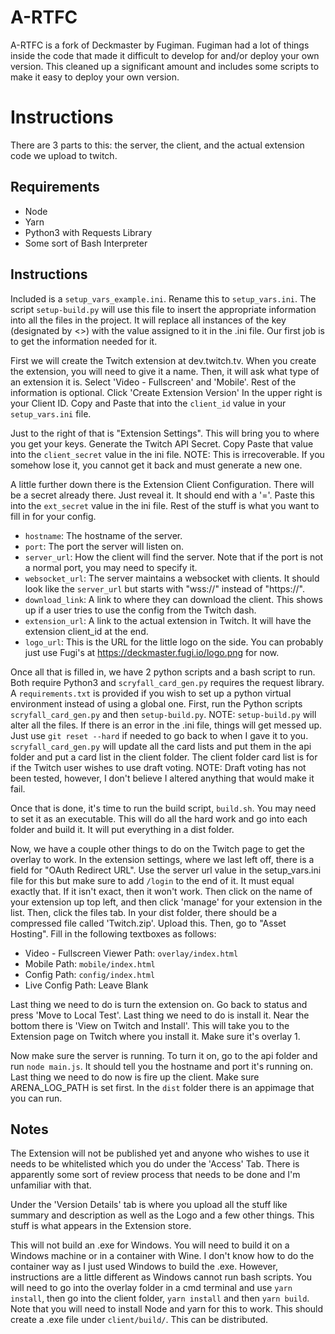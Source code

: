 # A-RTFC
A-RTFC is a fork of Deckmaster by Fugiman. Fugiman had a lot of things inside the code that made it difficult to develop for and/or deploy your own version. This cleaned up a significant amount and includes some scripts to make it easy to deploy your own version.

# Instructions

There are 3 parts to this: the server, the client, and the actual extension code we upload to twitch.

## Requirements
- Node
- Yarn
- Python3 with Requests Library
- Some sort of Bash Interpreter

## Instructions
Included is a `setup_vars_example.ini`. Rename this to `setup_vars.ini`. The script `setup-build.py` will use this file to insert the appropriate information into all the files in the project. It will replace all instances of the key (designated by <>) with the value assigned to it in the .ini file. Our first job is to get the information needed for it. 

First we will create the Twitch extension at dev.twitch.tv. When you create the extension, you will need to give it a name. Then, it will ask what type of an extension it is. Select 'Video - Fullscreen' and 'Mobile'. Rest of the information is optional. Click 'Create Extension Version' In the upper right is your Client ID. Copy and Paste that into the `client_id` value in your `setup_vars.ini` file. 

Just to the right of that is "Extension Settings". This will bring you to where you get your keys. Generate the Twitch API Secret. Copy Paste that value into the `client_secret` value in the ini file. NOTE: This is irrecoverable. If you somehow lose it, you cannot get it back and must generate a new one. 

A little further down there is the Extension Client Configuration. There will be a secret already there. Just reveal it. It should end with a '='. Paste this into the `ext_secret` value in the ini file. Rest of the stuff is what you want to fill in for your config.

- `hostname`: The hostname of the server.
- `port`: The port the server will listen on.
- `server_url`: How the client will find the server. Note that if the port is not a normal port, you may need to specify it.
- `websocket_url`: The server maintains a websocket with clients. It should look like the `server_url` but starts with "wss://" instead of "https://".
- `download_link`: A link to where they can download the client. This shows up if a user tries to use the config from the Twitch dash.
- `extension_url`: A link to the actual extension in Twitch. It will have the extension client_id at the end.
- `logo_url`: This is the URL for the little logo on the side. You can probably just use Fugi's at https://deckmaster.fugi.io/logo.png for now.

Once all that is filled in, we have 2 python scripts and a bash script to run. Both require Python3 and `scryfall_card_gen.py` requires the request library. A `requirements.txt` is provided if you wish to set up a python virtual environment instead of using a global one. First, run the Python scripts `scryfall_card_gen.py` and then `setup-build.py`. NOTE: `setup-build.py` will alter all the files. If there is an error in the .ini file, things will get messed up. Just use `git reset --hard` if needed to go back to when I gave it to you. `scryfall_card_gen.py` will update all the card lists and put them in the api folder and put a card list in the client folder. The client folder card list is for if the Twitch user wishes to use draft voting. NOTE: Draft voting has not been tested, however, I don't believe I altered anything that would make it fail.

Once that is done, it's time to run the build script, `build.sh`. You may need to set it as an executable. This will do all the hard work and go into each folder and build it. It will put everything in a dist folder. 

Now, we have a couple other things to do on the Twitch page to get the overlay to work. In the extension settings, where we last left off, there is a field for "OAuth Redirect URL". Use the server url value in the setup_vars.ini file for this but make sure to add `/login` to the end of it. It must equal exactly that. If it isn't exact, then it won't work. Then click on the name of your extension up top left, and then click 'manage' for your extension in the list. Then, click the files tab. In your dist folder, there should be a compressed file called 'Twitch.zip'. Upload this. Then, go to "Asset Hosting". Fill in the following textboxes as follows:
- Video - Fullscreen Viewer Path: `overlay/index.html`
- Mobile Path: `mobile/index.html`
- Config Path: `config/index.html`
- Live Config Path: Leave Blank

Last thing we need to do is turn the extension on. Go back to status and press 'Move to Local Test'. Last thing we need to do is install it. Near the bottom there is 'View on Twitch and Install'. This will take you to the Extension page on Twitch where you install it. Make sure it's overlay 1.

Now make sure the server is running. To turn it on, go to the api folder and run `node main.js`. It should tell you the hostname and port it's running on. Last thing we need to do now is fire up the client. Make sure ARENA_LOG_PATH is set first. In the `dist` folder there is an appimage that you can run.

## Notes
The Extension will not be published yet and anyone who wishes to use it needs to be whitelisted which you do under the 'Access' Tab. There is apparently some sort of review process that needs to be done and I'm unfamiliar with that.

Under the 'Version Details' tab is where you upload all the stuff like summary and description as well as the Logo and a few other things. This stuff is what appears in the Extension store.

This will not build an .exe for Windows. You will need to build it on a Windows machine or in a container with Wine. I don't know how to do the container way as I just used Windows to build the .exe. However, instructions are a little different as Windows cannot run bash scripts. You will need to go into the overlay folder in a cmd terminal and use `yarn install`, then go into the client folder, `yarn install` and then `yarn build`. Note that you will need to install Node and yarn for this to work. This should create a .exe file under `client/build/`. This can be distributed.
